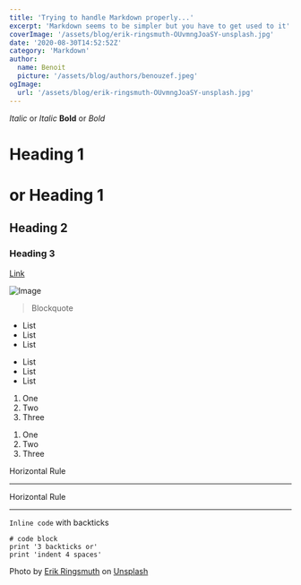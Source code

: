 ```yaml
---
title: 'Trying to handle Markdown properly...'
excerpt: 'Markdown seems to be simpler but you have to get used to it'
coverImage: '/assets/blog/erik-ringsmuth-OUvmngJoaSY-unsplash.jpg'
date: '2020-08-30T14:52:52Z'
category: 'Markdown'
author:
  name: Benoit
  picture: '/assets/blog/authors/benouzef.jpeg'
ogImage:
  url: '/assets/blog/erik-ringsmuth-OUvmngJoaSY-unsplash.jpg'
---
```

*Italic* or _Italic_
**Bold** or *Bold*
# Heading 1
or 
Heading 1
=========

## Heading 2
### Heading 3

[Link](http://a.com)

![Image](http://url/a.png)

> Blockquote

* List
* List
* List

- List
- List
- List

1. One
2. Two
3. Three

1) One
2) Two
3) Three

Horizontal Rule

---

Horizontal Rule

***

`Inline code` with backticks

```
# code block
print '3 backticks or'
print 'indent 4 spaces'
```




<span>Photo by <a href="https://unsplash.com/@erikringsmuth?utm_source=unsplash&amp;utm_medium=referral&amp;utm_content=creditCopyText">Erik Ringsmuth</a> on <a href="https://unsplash.com/t/nature?utm_source=unsplash&amp;utm_medium=referral&amp;utm_content=creditCopyText">Unsplash</a></span>